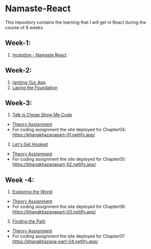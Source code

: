 # Namaste-React
This repository contains the learning that I will get in React during the course of 8 weeks.


## Week-1: 
1. <a href="https://github.com/DvbyDt/Namaste-React/tree/main/Inception">Inception - Namaste React</a>


## Week-2:
1. <a href="https://github.com/DvbyDt/Namaste-React/tree/main/Igniting%20Our%20App">Igniting Our App</a>
2. <a href="https://github.com/DvbyDt/Namaste-React/tree/main/Laying%20the%20Foundation">Laying the Foundation</a>

## Week-3:
1. <a href="https://github.com/DvbyDt/Namaste-React/tree/main/Talk%20is%20Cheap%20Show%20Me%20Code">Talk is Cheap Show Me Code</a>
- <a href="https://github.com/DvbyDt/Namaste-React/blob/main/Talk%20is%20Cheap%20Show%20Me%20Code/Assignment.md">Theory Assignment</a> 
- For coding assignment the site deployed for Chapter04: https://khanakhazanapart-01.netlify.app/

2. <a href="https://github.com/DvbyDt/Namaste-React/tree/Let's-get-Hooked/Let's%20Get%20Hooked">Let's Get Hooked</a>
- <a href="https://github.com/DvbyDt/Namaste-React/blob/Let's-get-Hooked/Let's%20Get%20Hooked/Assignment.md">Theory Assignment</a> 
- For coding assignment the site deployed for Chapter05: https://khanakhazanapart-02.netlify.app/

## Week -4:
1. <a href="https://github.com/DvbyDt/Namaste-React/tree/Exploring-the-World/Exploring%20the%20World">Exploring the World</a>
- <a href="https://github.com/DvbyDt/Namaste-React/blob/Exploring-the-World/Exploring%20the%20World/Assignment.md">Theory Assignment</a> 
- For coding assignment the site deployed for Chapter06: https://khanakhazanapart-03.netlify.app/

2. <a href="https://github.com/DvbyDt/Namaste-React/tree/Finding-the-Path/Finding%20the%20Path">Finding the Path</a>
- <a href="https://github.com/DvbyDt/Namaste-React/tree/Finding-the-Path/Finding%20the%20Path/Assignment.md">Theory Assignment</a> 
- For coding assignment the site deployed for Chapter07: https://khanakhazana-part-04.netlify.app/

